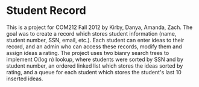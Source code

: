 # Student Record
This is a project for COM212 Fall 2012 by Kirby, Danya, Amanda, Zach. The goal was to create a record which stores student information (name, student number, SSN, email, etc.). Each student can enter ideas to their record, and an admin who can access these records, modify them and assign ideas a rating.
The project uses two bianry search trees to implement O(log n) lookup, where students were sorted by SSN and by student number, an ordered linked list which stores the ideas sorted by rating, and a queue for each student which stores the student's last 10 inserted ideas. 

